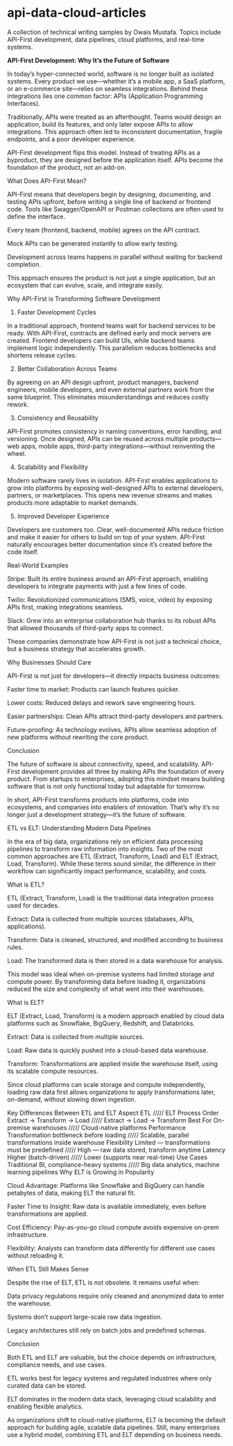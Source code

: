 # api-data-cloud-articles
A collection of technical writing samples by Owais Mustafa. Topics include API-First development, data pipelines, cloud platforms, and real-time systems.


**API-First Development: Why It’s the Future of Software**

In today’s hyper-connected world, software is no longer built as isolated systems. Every product we use—whether it’s a mobile app, a SaaS platform, or an e-commerce site—relies on seamless integrations. Behind these integrations lies one common factor: APIs (Application Programming Interfaces).

Traditionally, APIs were treated as an afterthought. Teams would design an application, build its features, and only later expose APIs to allow integrations. This approach often led to inconsistent documentation, fragile endpoints, and a poor developer experience.

API-First development flips this model. Instead of treating APIs as a byproduct, they are designed before the application itself. APIs become the foundation of the product, not an add-on.

What Does API-First Mean?

API-First means that developers begin by designing, documenting, and testing APIs upfront, before writing a single line of backend or frontend code. Tools like Swagger/OpenAPI or Postman collections are often used to define the interface.

Every team (frontend, backend, mobile) agrees on the API contract.

Mock APIs can be generated instantly to allow early testing.

Development across teams happens in parallel without waiting for backend completion.

This approach ensures the product is not just a single application, but an ecosystem that can evolve, scale, and integrate easily.

Why API-First is Transforming Software Development
1. Faster Development Cycles

In a traditional approach, frontend teams wait for backend services to be ready. With API-First, contracts are defined early and mock servers are created. Frontend developers can build UIs, while backend teams implement logic independently. This parallelism reduces bottlenecks and shortens release cycles.

2. Better Collaboration Across Teams

By agreeing on an API design upfront, product managers, backend engineers, mobile developers, and even external partners work from the same blueprint. This eliminates misunderstandings and reduces costly rework.

3. Consistency and Reusability

API-First promotes consistency in naming conventions, error handling, and versioning. Once designed, APIs can be reused across multiple products—web apps, mobile apps, third-party integrations—without reinventing the wheel.

4. Scalability and Flexibility

Modern software rarely lives in isolation. API-First enables applications to grow into platforms by exposing well-designed APIs to external developers, partners, or marketplaces. This opens new revenue streams and makes products more adaptable to market demands.

5. Improved Developer Experience

Developers are customers too. Clear, well-documented APIs reduce friction and make it easier for others to build on top of your system. API-First naturally encourages better documentation since it’s created before the code itself.

Real-World Examples

Stripe: Built its entire business around an API-First approach, enabling developers to integrate payments with just a few lines of code.

Twilio: Revolutionized communications (SMS, voice, video) by exposing APIs first, making integrations seamless.

Slack: Grew into an enterprise collaboration hub thanks to its robust APIs that allowed thousands of third-party apps to connect.

These companies demonstrate how API-First is not just a technical choice, but a business strategy that accelerates growth.

Why Businesses Should Care

API-First is not just for developers—it directly impacts business outcomes:

Faster time to market: Products can launch features quicker.

Lower costs: Reduced delays and rework save engineering hours.

Easier partnerships: Clean APIs attract third-party developers and partners.

Future-proofing: As technology evolves, APIs allow seamless adoption of new platforms without rewriting the core product.

Conclusion

The future of software is about connectivity, speed, and scalability. API-First development provides all three by making APIs the foundation of every product. From startups to enterprises, adopting this mindset means building software that is not only functional today but adaptable for tomorrow.

In short, API-First transforms products into platforms, code into ecosystems, and companies into enablers of innovation. That’s why it’s no longer just a development strategy—it’s the future of software.

ETL vs ELT: Understanding Modern Data Pipelines

In the era of big data, organizations rely on efficient data processing pipelines to transform raw information into insights. Two of the most common approaches are ETL (Extract, Transform, Load) and ELT (Extract, Load, Transform). While these terms sound similar, the difference in their workflow can significantly impact performance, scalability, and costs.

What is ETL?

ETL (Extract, Transform, Load) is the traditional data integration process used for decades.

Extract: Data is collected from multiple sources (databases, APIs, applications).

Transform: Data is cleaned, structured, and modified according to business rules.

Load: The transformed data is then stored in a data warehouse for analysis.

This model was ideal when on-premise systems had limited storage and compute power. By transforming data before loading it, organizations reduced the size and complexity of what went into their warehouses.

What is ELT?

ELT (Extract, Load, Transform) is a modern approach enabled by cloud data platforms such as Snowflake, BigQuery, Redshift, and Databricks.

Extract: Data is collected from multiple sources.

Load: Raw data is quickly pushed into a cloud-based data warehouse.

Transform: Transformations are applied inside the warehouse itself, using its scalable compute resources.

Since cloud platforms can scale storage and compute independently, loading raw data first allows organizations to apply transformations later, on-demand, without slowing down ingestion.

Key Differences Between ETL and ELT
Aspect	ETL  /////	ELT
Process Order	Extract → Transform → Load /////	Extract → Load → Transform
Best For	On-premise warehouses /////	Cloud-native platforms
Performance	Transformation bottleneck before loading  /////	Scalable, parallel transformations inside warehouse
Flexibility	Limited — transformations must be predefined  /////	High — raw data stored, transform anytime
Latency	Higher (batch-driven) /////	Lower (supports near real-time)
Use Cases	Traditional BI, compliance-heavy systems  /////	Big data analytics, machine learning pipelines
Why ELT is Growing in Popularity

Cloud Advantage: Platforms like Snowflake and BigQuery can handle petabytes of data, making ELT the natural fit.

Faster Time to Insight: Raw data is available immediately, even before transformations are applied.

Cost Efficiency: Pay-as-you-go cloud compute avoids expensive on-prem infrastructure.

Flexibility: Analysts can transform data differently for different use cases without reloading it.

When ETL Still Makes Sense

Despite the rise of ELT, ETL is not obsolete. It remains useful when:

Data privacy regulations require only cleaned and anonymized data to enter the warehouse.

Systems don’t support large-scale raw data ingestion.

Legacy architectures still rely on batch jobs and predefined schemas.

Conclusion

Both ETL and ELT are valuable, but the choice depends on infrastructure, compliance needs, and use cases.

ETL works best for legacy systems and regulated industries where only curated data can be stored.

ELT dominates in the modern data stack, leveraging cloud scalability and enabling flexible analytics.

As organizations shift to cloud-native platforms, ELT is becoming the default approach for building agile, scalable data pipelines. Still, many enterprises use a hybrid model, combining ETL and ELT depending on business needs.
